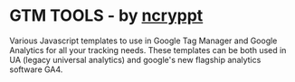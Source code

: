 # GTM TOOLS - by [ncryppt](https://twitter.com/ncryppt)

Various Javascript templates to use in Google Tag Manager and Google Analytics for all your tracking needs. These templates can be both used in UA (legacy universal analytics) and google's new flagship analytics software GA4. 
